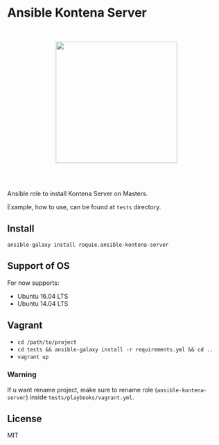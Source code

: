 # Ansible Kontena Server

<br />

<p align="center">
    <a href="https://kontena.io/">
        <img src="https://kontena.io/images/kontena-logo.svg" width="280">
    </a>
</p>

<br />
<br />

Ansible role to install Kontena Server on Masters.

Example, how to use, can be found at `tests` directory.


## Install

```
ansible-galaxy install roquie.ansible-kontena-server
```

## Support of OS

For now supports:
* Ubuntu 16.04 LTS
* Ubuntu 14.04 LTS

## Vagrant

* `cd /path/to/project`
* `cd tests && ansible-galaxy install -r requirements.yml && cd ..`
* `vagrant up` 

### Warning
    
If u want rename project, make sure to rename role (`ansible-kontena-server`) inside `tests/playbooks/vagrant.yml`.


## License

MIT

